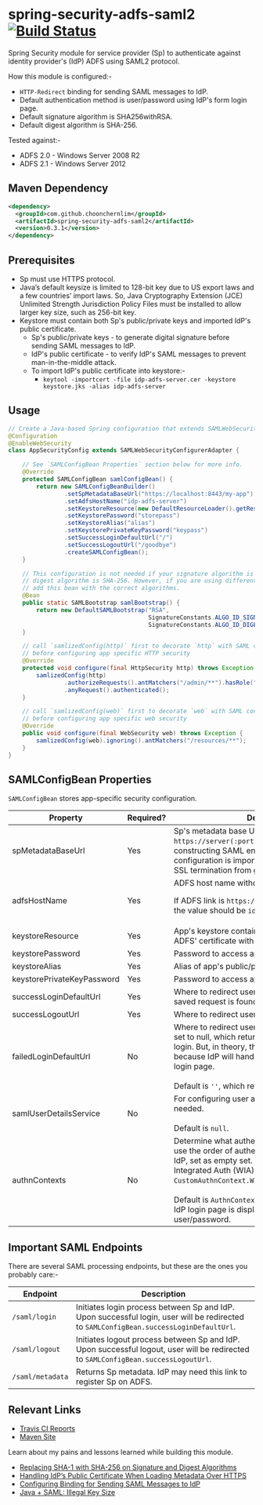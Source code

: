 # spring-security-adfs-saml2 [![Build Status](https://travis-ci.org/choonchernlim/spring-security-adfs-saml2.svg?branch=master)](https://travis-ci.org/choonchernlim/spring-security-adfs-saml2)

Spring Security module for service provider (Sp) to authenticate against identity provider's (IdP) ADFS using SAML2 protocol.

How this module is configured:-

* `HTTP-Redirect` binding for sending SAML messages to IdP.
* Default authentication method is user/password using IdP's form login page. 
* Default signature algorithm is SHA256withRSA.
* Default digest algorithm is SHA-256.

Tested against:-

* ADFS 2.0 - Windows Server 2008 R2
* ADFS 2.1 - Windows Server 2012

## Maven Dependency

```xml
<dependency>
  <groupId>com.github.choonchernlim</groupId>
  <artifactId>spring-security-adfs-saml2</artifactId>
  <version>0.3.1</version>
</dependency>
```

## Prerequisites

* Sp must use HTTPS protocol.
* Java’s default keysize is limited to 128-bit key due to US export laws and a few countries’ import laws. So, Java Cryptography Extension (JCE) Unlimited Strength Jurisdiction Policy Files must be installed to allow larger key size, such as 256-bit key.
* Keystore must contain both Sp's public/private keys and imported IdP's public certificate. 
    * Sp's public/private keys - to generate digital signature before sending SAML messages to IdP.
    * IdP's public certificate - to verify IdP's SAML messages to prevent man-in-the-middle attack.
    * To import IdP's public certificate into keystore:-
        * `keytool -importcert -file idp-adfs-server.cer -keystore keystore.jks -alias idp-adfs-server`

## Usage 

```java
// Create a Java-based Spring configuration that extends SAMLWebSecurityConfigurerAdapter.
@Configuration
@EnableWebSecurity
class AppSecurityConfig extends SAMLWebSecurityConfigurerAdapter {

    // See `SAMLConfigBean Properties` section below for more info. 
    @Override
    protected SAMLConfigBean samlConfigBean() {
        return new SAMLConfigBeanBuilder()
                .setSpMetadataBaseUrl("https://localhost:8443/my-app")
                .setAdfsHostName("idp-adfs-server")
                .setKeystoreResource(new DefaultResourceLoader().getResource("classpath:keystore.jks"))
                .setKeystorePassword("storepass")
                .setKeystoreAlias("alias")
                .setKeystorePrivateKeyPassword("keypass")
                .setSuccessLoginDefaultUrl("/")
                .setSuccessLogoutUrl("/goodbye")
                .createSAMLConfigBean();
    }

    // This configuration is not needed if your signature algorithm is SHA256withRSA and 
    // digest algorithm is SHA-256. However, if you are using different algorithm(s), then
    // add this bean with the correct algorithms.
    @Bean
    public static SAMLBootstrap samlBootstrap() {
        return new DefaultSAMLBootstrap("RSA",
                                        SignatureConstants.ALGO_ID_SIGNATURE_RSA_SHA512,
                                        SignatureConstants.ALGO_ID_DIGEST_SHA512);
    }

    // call `samlizedConfig(http)` first to decorate `http` with SAML configuration
    // before configuring app specific HTTP security
    @Override
    protected void configure(final HttpSecurity http) throws Exception {
        samlizedConfig(http)
                .authorizeRequests().antMatchers("/admin/**").hasRole("ADMIN")
                .anyRequest().authenticated();
    }

    // call `samlizedConfig(web)` first to decorate `web` with SAML configuration 
    // before configuring app specific web security
    @Override
    public void configure(final WebSecurity web) throws Exception {
        samlizedConfig(web).ignoring().antMatchers("/resources/**");
    }
}
```

## SAMLConfigBean Properties
 
`SAMLConfigBean` stores app-specific security configuration.

|Property                   |Required? |Description                                                                                               |
|---------------------------|----------|----------------------------------------------------------------------------------------------------------|
|spMetadataBaseUrl          |Yes       |Sp's metadata base URL with format `https://server(:port)/contextPath` for constructing SAML endpoints (ex: `/saml/**`). This configuration is important to prevent servers doing SSL termination from generating wrong endpoints.|
|adfsHostName               |Yes       |ADFS host name without HTTPS protocol.<p>If ADFS link is `https://idp-adfs-server/adfs/ls`, the value should be `idp-adfs-server`.|
|keystoreResource           |Yes       |App's keystore containing its public/private key and ADFS' certificate with public key.                   |
|keystorePassword           |Yes       |Password to access app's keystore.                                                                        |
|keystoreAlias              |Yes       |Alias of app's public/private key pair.                                                                   |
|keystorePrivateKeyPassword |Yes       |Password to access app's private key.                                                                     |
|successLoginDefaultUrl     |Yes       |Where to redirect user on successful login if no saved request is found in the session.                   |
|successLogoutUrl           |Yes       |Where to redirect user on successful logout.                                                              |
|failedLoginDefaultUrl      |No        |Where to redirect user on failed login. This value is set to null, which returns 401 error code on failed login. But, in theory, this will never be used because IdP will handled the failed login on IdP login page.<br/><br/>Default is `''`, which return 401 error code.|
|samlUserDetailsService     |No        |For configuring user authorities (ex: `ROLE_*`) if needed.<br/><br/>Default is `null`.                                       |
|authnContexts              |No        |Determine what authentication methods to use. To use the order of authentication methods defined by IdP, set as empty set. To enable Windows Integrated Auth (WIA), use `CustomAuthnContext.WINDOWS_INTEGRATED_AUTHN_CTX`.<br/><br/>Default is `AuthnContext.PASSWORD_AUTHN_CTX` where IdP login page is displayed to obtain user/password.|


## Important SAML Endpoints

There are several SAML processing endpoints, but these are the ones you probably care:-

|Endpoint              |Description                                                                                                                             |
|----------------------|----------------------------------------------------------------------------------------------------------------------------------------|
|`/saml/login`         |Initiates login process between Sp and IdP. Upon successful login, user will be redirected to `SAMLConfigBean.successLoginDefaultUrl`.  |
|`/saml/logout`        |Initiates logout process between Sp and IdP. Upon successful logout, user will be redirected to `SAMLConfigBean.successLogoutUrl`.      |
|`/saml/metadata`      |Returns Sp metadata. IdP may need this link to register Sp on ADFS.                                                                     |

## Relevant Links

* [Travis CI Reports](https://travis-ci.org/choonchernlim/spring-security-adfs-saml2)
* [Maven Site](https://choonchernlim.github.io/spring-security-adfs-saml2/project-info.html)

Learn about my pains and lessons learned while building this module.

* [Replacing SHA-1 with SHA-256 on Signature and Digest Algorithms](http://myshittycode.com/2016/02/23/spring-security-saml-replacing-sha-1-with-sha-256-on-signature-and-digest-algorithms/)
* [Handling IdP’s Public Certificate When Loading Metadata Over HTTPS](http://myshittycode.com/2016/02/19/spring-security-saml-handling-idps-public-certificate-when-loading-metadata-over-https/)
* [Configuring Binding for Sending SAML Messages to IdP](http://myshittycode.com/2016/02/18/spring-security-saml-configuring-binding-for-sending-saml-messages-to-idp/)
* [Java + SAML: Illegal Key Size](http://myshittycode.com/2016/02/18/java-saml-illegal-key-size/)

